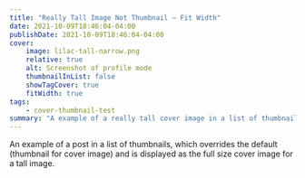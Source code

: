 ```yaml
---
title: "Really Tall Image Not Thumbnail — Fit Width"
date: 2021-10-09T18:46:04-04:00
publishDate: 2021-10-09T18:46:04-04:00
cover:
    image: lilac-tall-narrow.png
    relative: true
    alt: Screenshot of profile mode
    thumbnailInList: false
    showTagCover: true
    fitWidth: true
tags:
    - cover-thumbnail-test
summary: "A example of a really tall cover image in a list of thumbnails"
---
```


An example of a post in a list of thumbnails, which overrides the default (thumbnail for cover image) and is displayed as the full size cover image for a tall image.
